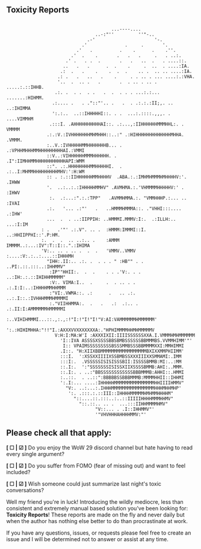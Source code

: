 ## Toxicity Reports
```

                                       ...----....
                                 ..-:"''         ''"-..
                              .-'                      '-.
                            .'              .     .       '.
                          .'   .          .    .      .    .''.
                        .'  .    .       .   .   .     .   . ..:.
                      .' .   . .  .       .   .   ..  .   . ....::.
                     ..   .   .      .  .    .     .  ..  . ....:IA.
                    .:  .   .    .    .  .  .    .. .  .. .. ....:IA.
                   .: .   .   ..   .    .     . . .. . ... ....:.:VHA.
                   '..  .  .. .   .       .  . .. . .. . .....:.::IHHB.
                  .:. .  . .  . .   .  .  . . . ...:.:... .......:HIHMM.
                 .:.... .   . ."::"'.. .   .  . .:.:.:II;,. .. ..:IHIMMA
                 ':.:..  ..::IHHHHHI::. . .  ...:.::::.,,,. . ....VIMMHM
                .:::I. .AHHHHHHHHHHAI::. .:...,:IIHHHHHHMMMHHL:. . VMMMM
               .:.:V.:IVHHHHHHHMHMHHH::..:" .:HIHHHHHHHHHHHHHMHHA. .VMMM.
               :..V.:IVHHHHHMMHHHHHHHB... . .:VPHHMHHHMMHHHHHHHHHAI.:VMMI
               ::V..:VIHHHHHHMMMHHHHHH. .   .I":IIMHHMMHHHHHHHHHHHAPI:WMM
               ::". .:.HHHHHHHHMMHHHHHI.  . .:..I:MHMMHHHHHHHHHMHV:':H:WM
               :: . :.::IIHHHHHHMMHHHHV  .ABA.:.:IMHMHMMMHMHHHHV:'. .IHWW
               '.  ..:..:.:IHHHHHMMHV" .AVMHMA.:.'VHMMMMHHHHHV:' .  :IHWV
                :.  .:...:".:.:TPP"   .AVMMHMMA.:. "VMMHHHP.:... .. :IVAI
               .:.   '... .:"'   .   ..HMMMHMMMA::. ."VHHI:::....  .:IHW'
               ...  .  . ..:IIPPIH: ..HMMMI.MMMV:I:.  .:ILLH:.. ...:I:IM
             : .   .'"' .:.V". .. .  :HMMM:IMMMI::I. ..:HHIIPPHI::'.P:HM.
             :.  .  .  .. ..:.. .    :AMMM IMMMM..:...:IV":T::I::.".:IHIMA
             'V:.. .. . .. .  .  .   'VMMV..VMMV :....:V:.:..:....::IHHHMH
               "IHH:.II:.. .:. .  . . . " :HB"" . . ..PI:.::.:::..:IHHMMV"
                :IP""HHII:.  .  .    . . .'V:. . . ..:IH:.:.::IHIHHMMMMM"
                :V:. VIMA:I..  .     .  . .. . .  .:.I:I:..:IHHHHMMHHMMM
                :"VI:.VWMA::. .:      .   .. .:. ..:.I::.:IVHHHMMMHMMMMI
                :."VIIHHMMA:.  .   .   .:  .:.. . .:.II:I:AMMMMMMHMMMMMI
                :..VIHIHMMMI...::.,:.,:!"I:!"I!"I!"V:AI:VAMMMMMMHMMMMMM'
                ':.:HIHIMHHA:"!!"I.:AXXXVVXXXXXXXA:."HPHIMMMMHHMHMMMMMV
                  V:H:I:MA:W'I :AXXXIXII:IIIISSSSSSXXA.I.VMMMHMHMMMMMM
                    'I::IVA ASSSSXSSSSBBSBMBSSSSSSBBMMMBS.VVMMHIMM'"'
                     I:: VPAIMSSSSSSSSSBSSSMMBSSSBBMMMMXXI:MMHIMMI
                    .I::. "H:XIIXBBMMMMMMMMMMMMMMMMMBXIXXMMPHIIMM'
                    :::I.  ':XSSXXIIIIXSSBMBSSXXXIIIXXSMMAMI:.IMM
                    :::I:.  .VSSSSSISISISSSBII:ISSSSBMMB:MI:..:MM
                    ::.I:.  ':"SSSSSSSISISSXIIXSSSSBMMB:AHI:..MMM.
                    ::.I:. . ..:"BBSSSSSSSSSSSSBBBMMMB:AHHI::.HMMI
                    :..::.  . ..::":BBBBBSSBBBMMMB:MMMMHHII::IHHMI
                    ':.I:... ....:IHHHHHMMMMMMMMMMMMMMMHHIIIIHMMV"
                      "V:. ..:...:.IHHHMMMMMMMMMMMMMMMMHHHMHHMHP'
                       ':. .:::.:.::III::IHHHHMMMMMHMHMMHHHHM"
                         "::....::.:::..:..::IIIIIHHHHMMMHHMV"
                           "::.::.. .. .  ...:::IIHHMMMMHMV"
                                 "V::... . .I::IHHMMV"'
                                 '"VHVHHHAHHHHMMV:"'
```
## Please check all that apply:

**[ ☐ | ☑ ]** Do you enjoy the WoW 29 discord channel but hate having to read every single argument?

**[ ☐ | ☑ ]** Do you suffer from FOMO (fear of missing out) and want to feel included?

**[ ☐ | ☑ ]** Wish someone could just summarize last night's toxic conversations?


Well my friend you're in luck! Introducing the wildly mediocre, less than consistent and extremely manual based solution you've been looking for: **Toxicity Reports**! 
These reports are made on the fly and never daily but when the author has nothing else better to do than procrastinate at work.


If you have any questions, issues, or requests please feel free to create an issue and I will be determined not to answer or assist at any time.
